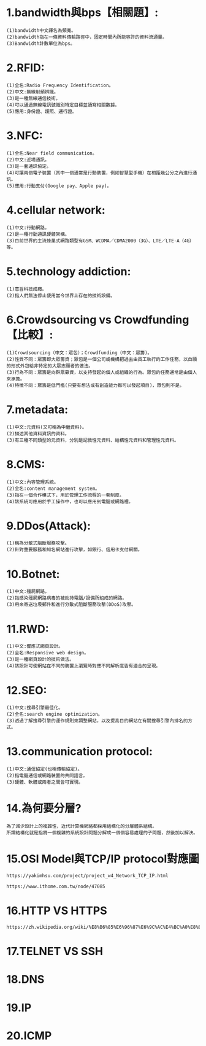 # 1.bandwidth與bps【相關題】:
```
(1)bandwidth中文譯名為頻寬。
(2)bandwidth指在一條資料傳輸路徑中，固定時間內所能容許的資料流通量。
(3)Bandwidth計數單位為bps。
```
# 2.RFID:
```
(1)全名:Radio Frequency Identification。
(2)中文:無線射頻辨識。
(3)是一種無線通信技術。
(4)可以通過無線電訊號識別特定目標並讀寫相關數據。
(5)應用:身份證、護照、通行證。
```
# 3.NFC:
```
(1)全名:Near field communication。
(2)中文:近場通訊。
(3)是一套通訊協定。
(4)可讓兩個電子裝置（其中一個通常是行動裝置，例如智慧型手機）在相距幾公分之內進行通訊。
(5)應用:行動支付(Google pay、Apple pay)。
```
# 4.cellular network:
```
(1)中文:行動網路。
(2)是一種行動通訊硬體架構。
(3)目前世界的主流蜂巢式網路類型有GSM、WCDMA／CDMA2000（3G）、LTE／LTE-A（4G）等。
```
# 5.technology addiction:
```
(1)意旨科技成癮。
(2)指人們無法停止使用當今世界上存在的技術設備。
```
# 6.Crowdsourcing vs Crowdfunding【比較】:
```
(1)Crowdsourcing（中文：眾包）；Crowdfunding（中文：眾籌)。
(2)性質不同：眾籌即大眾籌資；眾包是一個公司或機構把過去由員工執行的工作任務，以自願的形式外包給非特定的大眾志願者的做法。
(3)行為不同：眾籌是向群眾募資，以支持發起的個人或組織的行為。眾包的任務通常是由個人來承擔。
(4)特徵不同：眾籌是低門檻(只要有想法或有創造能力都可以發起項目)，眾包則不是。
```
# 7.metadata:
```
(1)中文:元資料(又可稱為中繼資料)。
(2)描述其他資料資訊的資料。
(3)有三種不同類型的元資料，分別是記敘性元資料、結構性元資料和管理性元資料。
```
# 8.CMS:
```
(1)中文:內容管理系統。
(2)全名:content management system。
(3)指在一個合作模式下，用於管理工作流程的一套制度。
(4)該系統可應用於手工操作中，也可以應用到電腦或網路裡。
```
# 9.DDos(Attack):
```
(1)稱為分散式阻斷服務攻擊。
(2)針對重要服務和知名網站進行攻擊，如銀行、信用卡支付網關。
```
# 10.Botnet:
```
(1)中文:殭屍網路。
(2)指感染殭屍網路病毒的被劫持電腦/設備所組成的網路。
(3)用來寄送垃圾郵件和進行分散式阻斷服務攻擊(DDoS)攻擊。
```
# 11.RWD:
```
(1)中文:響應式網頁設計。
(2)全名:Responsive web design。
(3)是一種網頁設計的技術做法。
(4)該設計可使網站在不同的裝置上瀏覽時對應不同解析度皆有適合的呈現。
```
# 12.SEO:
```
(1)中文:搜尋引擎最佳化。
(2)全名:search engine optimization。
(3)透過了解搜尋引擎的運作規則來調整網站，以及提高目的網站在有關搜尋引擎內排名的方式。
```
# 13.communication protocol:
```
(1)中文:通信協定(也稱傳輸協定)。
(2)指電腦通信或網路裝置的共同語言。
(3)硬體、軟體或兩者之間皆可實現。
```
# 14.為何要分層?
```
為了減少設計上的複雜性，近代計算機網絡都採用結構化的分層體系結構。
所謂結構化就是指將一個複雜的系統設計問題分解成一個個容易處理的子問題，然後加以解決。
```
# 15.OSI Model與TCP/IP protocol對應圖
```
https://yakimhsu.com/project/project_w4_Network_TCP_IP.html
```
```
https://www.ithome.com.tw/node/47085
```
# 16.HTTP VS HTTPS
```
https://zh.wikipedia.org/wiki/%E8%B6%85%E6%96%87%E6%9C%AC%E4%BC%A0%E8%BE%93%E5%AE%89%E5%85%A8%E5%8D%8F%E8%AE%AE
```
# 17.TELNET VS SSH
# 18.DNS
# 19.IP
# 20.ICMP

